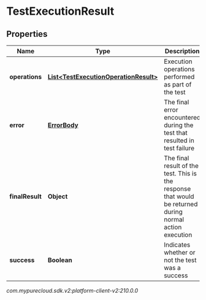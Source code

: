 # TestExecutionResult


## Properties

| Name | Type | Description | Notes |
| ------------ | ------------- | ------------- | ------------- |
| **operations** | [**List&lt;TestExecutionOperationResult&gt;**](TestExecutionOperationResult) | Execution operations performed as part of the test |  [optional] |
| **error** | [**ErrorBody**](ErrorBody) | The final error encountered during the test that resulted in test failure |  [optional] |
| **finalResult** | **Object** | The final result of the test. This is the response that would be returned during normal action execution |  [optional] |
| **success** | **Boolean** | Indicates whether or not the test was a success |  [optional] |




_com.mypurecloud.sdk.v2:platform-client-v2:210.0.0_
